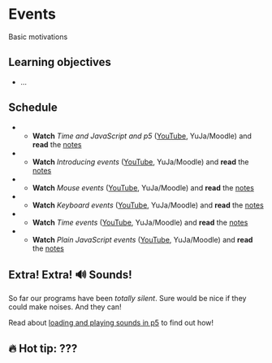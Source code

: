 # Events

Basic motivations

## Learning objectives

- ...

## Schedule

- - **Watch** *Time and JavaScript and p5* ([YouTube](MISSING_LINK), YuJa/Moodle) and **read** the [notes](./time-and-javascript-and-p5.md)
- - **Watch** *Introducing events* ([YouTube](MISSING_LINK), YuJa/Moodle) and **read** the [notes](./introducing-events.md)
- - **Watch** *Mouse events* ([YouTube](MISSING_LINK), YuJa/Moodle) and **read** the [notes](./mouse-events.md)
- - **Watch** *Keyboard events* ([YouTube](MISSING_LINK), YuJa/Moodle) and **read** the [notes](./keyboard-events.md)
- - **Watch** *Time events* ([YouTube](MISSING_LINK), YuJa/Moodle) and **read** the [notes](./time-events.md)
- - **Watch** *Plain JavaScript events* ([YouTube](MISSING_LINK), YuJa/Moodle) and **read** the [notes](./plain-javascript-events.md)

## Extra! Extra! 🔊 Sounds!

So far our programs have been *totally silent*. Sure would be nice if they could make noises. And they can!

Read about [loading and playing sounds in p5](../extras/sounds.md) to find out how!

## 🔥 Hot tip: ???